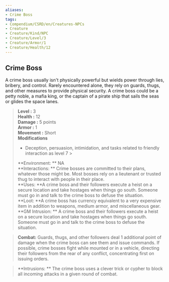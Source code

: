 ```yaml
---
aliases:
- Crime Boss
tags:
- Compendium/CSRD/en/Creatures-NPCs
- Creature
- Creature/Kind/NPC
- Creature/Level/3
- Creature/Armor/1
- Creature/Health/12
---
```


  
## Crime Boss  
A crime boss usually isn't physically powerful but wields power through lies, bribery, and control. Rarely encountered alone, they rely on guards, thugs, and other measures to provide physical security. A crime boss could be a petty noble, a mafia king, or the captain of a pirate ship that sails the seas or glides the space lanes.  

  
> **Level :** 3  
> **Health :** 12  
> **Damage :** 5 points  
> **Armor :** 1  
> **Movement :** Short  
> **Modifications**  
>- Deception, persuasion, intimidation, and tasks related to friendly interaction as level 7 >
>  
> **Environment: ** NA  
> **Interactions: ** Crime bosses are committed to their plans, whatever those might be. Most bosses rely on a lieutenant or trusted thug to interact with people in their place.  
> **Uses: **A crime boss and their followers execute a heist on a secure location and take hostages when things go south. Someone must go in and talk to the crime boss to defuse the situation.  
> **Loot: **A crime boss has currency equivalent to a very expensive item in addition to weapons, medium armor, and miscellaneous gear.  
> **GM Intrusion: ** A crime boss and their followers execute a heist on a secure location and take hostages when things go south. Someone must go in and talk to the crime boss to defuse the situation.  

> **Combat:** 
> Guards, thugs, and other followers deal 1 additional point of damage when the crime boss can see them and issue commands. If possible, crime bosses fight while mounted or in a vehicle, directing their followers from the rear of any conflict, concentrating first on issuing orders.  
  

> **Intrusions: ** 
> The crime boss uses a clever trick or cypher to block all incoming attacks in a given round of combat.  

